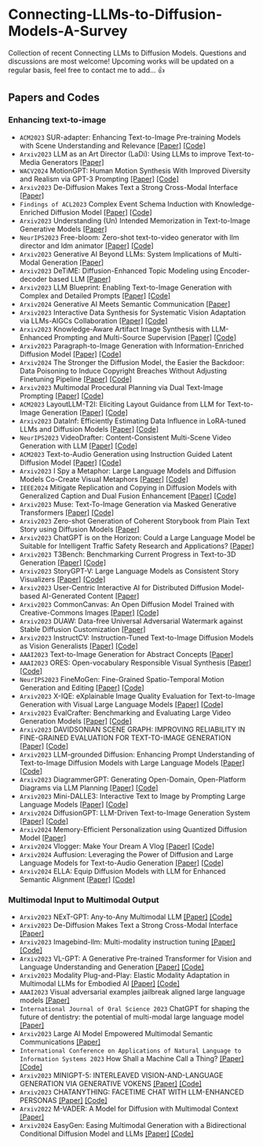 # Connecting-LLMs-to-Diffusion-Models-A-Survey
Collection of recent Connecting LLMs to Diffusion Models. Questions and discussions are most welcome! Upcoming works will be updated on a regular basis, feel free to contact me to add... :thumbsup:

## Papers and Codes

### Enhancing text-to-image  
* `ACM2023` SUR-adapter: Enhancing Text-to-Image Pre-training Models with Scene Understanding and Relevance [[Paper]](https://dl.acm.org/doi/abs/10.1145/3581783.3611863?casa_token=kRXdyR2G7E8AAAAA:JO88tieqD8S2gVzNdnBPN7DeHK7SS8j6TCHivdNu4mkQC1yfAtXgbUtL1ZGERePNJT6jjpruGYBgGw) [[Code]](https://github.com/Qrange-group/SUR-adapter) 
* `Arxiv2023` LLM as an Art Director (LaDi): Using LLMs to improve Text-to-Media Generators [[Paper]](https://arxiv.org/abs/2311.03716)
* `WACV2024` MotionGPT: Human Motion Synthesis With Improved Diversity and Realism via GPT-3 Prompting [[Paper]](https://openaccess.thecvf.com/content/WACV2024/html/Ribeiro-Gomes_MotionGPT_Human_Motion_Synthesis_With_Improved_Diversity_and_Realism_via_WACV_2024_paper.html) [[Code]](https://github.com/humansensinglab/MotionGPT)
* `Arxiv2023` De-Diffusion Makes Text a Strong Cross-Modal Interface [[Paper]](https://arxiv.org/abs/2311.00618)
* `Findings of ACL2023` Complex Event Schema Induction with Knowledge-Enriched Diffusion Model [[Paper]](https://openreview.net/forum?id=in5xvBrMHv) [[Code]](https://github.com/hypasd-art/KDM)
* `Arxiv2023` Understanding (Un) Intended Memorization in Text-to-Image Generative Models [[Paper]](https://arxiv.org/abs/2312.07550)
* `NeurIPS2023` Free-bloom: Zero-shot text-to-video generator with llm director and ldm animator [[Paper]](https://proceedings.neurips.cc/paper_files/paper/2023/hash/52f050499cf82fa8efb588e263f6f3a7-Abstract-Conference.html) [[Code]](https://github.com/soolab/free-bloom)
* `Arxiv2023` Generative AI Beyond LLMs: System Implications of Multi-Modal Generation [[Paper]](https://arxiv.org/abs/2312.14385)
* `Arxiv2023` DeTiME: Diffusion-Enhanced Topic Modeling using Encoder-decoder based LLM [[Paper]](https://arxiv.org/abs/2310.15296)
* `Arxiv2023` LLM Blueprint: Enabling Text-to-Image Generation with Complex and Detailed Prompts [[Paper]](https://arxiv.org/abs/2310.10640) [[Code]](https://github.com/hananshafi/llmblueprint)
* `Arxiv2024` Generative AI Meets Semantic Communication [[Paper]](https://arxiv.org/abs/2401.06803)
* `Arxiv2023` Interactive Data Synthesis for Systematic Vision Adaptation via LLMs-AIGCs Collaboration [[Paper]](https://arxiv.org/abs/2305.12799) [[Code]](https://github.com/yuqifan1117/labal-anything-pipeline)
* `Arxiv2023` Knowledge-Aware Artifact Image Synthesis with LLM-Enhanced Prompting and Multi-Source Supervision [[Paper]](https://arxiv.org/abs/2312.08056) [[Code]](https://github.com/danielwusg/artifact_diffusion)
* `Arxiv2023` Paragraph-to-Image Generation with Information-Enriched Diffusion Model [[Paper]](https://arxiv.org/abs/2311.14284) [[Code]](https://github.com/weijiawu/paradiffusion)
* `Arxiv2024` The Stronger the Diffusion Model, the Easier the Backdoor: Data Poisoning to Induce Copyright Breaches Without Adjusting Finetuning Pipeline [[Paper]](https://arxiv.org/abs/2401.04136) [[Code]](https://github.com/haonan3/SilentBadDiffusion)
* `Arxiv2023` Multimodal Procedural Planning via Dual Text-Image Prompting [[Paper]](https://arxiv.org/abs/2305.01795) [[Code]](https://github.com/YujieLu10/TIP)
* `ACM2023` LayoutLLM-T2I: Eliciting Layout Guidance from LLM for Text-to-Image Generation [[Paper]](https://dl.acm.org/doi/abs/10.1145/3581783.3612012) [[Code]](https://github.com/LayoutLLM-T2I/LayoutLLM-T2I)
* `Arxiv2023` DataInf: Efficiently Estimating Data Influence in LoRA-tuned LLMs and Diffusion Models [[Paper]](https://arxiv.org/abs/2310.00902) [[Code]](https://github.com/ykwon0407/datainf)
* `NeurIPS2023` VideoDrafter: Content-Consistent Multi-Scene Video Generation with LLM [[Paper]](https://proceedings.neurips.cc/paper_files/paper/2023/hash/2d52879ef2ba487445ca2e143b104c3b-Abstract-Conference.html) [[Code]](https://github.com/mingyuan-zhang/FineMoGen)
* `ACM2023` Text-to-Audio Generation using Instruction Guided Latent Diffusion Model [[Paper]](https://dl.acm.org/doi/abs/10.1145/3581783.3612348?casa_token=M76uv3Ay9-4AAAAA:f108JSLdL3miTt3lqutIbJhgh8h9t9eVVk3BoLQZelHTocJD3ZLiB5zSNCOTT3VaiFWwaCoa4-Brsw) [[Code]](https://github.com/declare-lab/tango)
*  `Arxiv2023` I Spy a Metaphor: Large Language Models and Diffusion Models Co-Create Visual Metaphors [[Paper]](https://arxiv.org/abs/2305.14724) [[Code]](https://github.com/tuhinjubcse/VisualMetaphors)
* `IEEE2024` Mitigate Replication and Copying in Diffusion Models with Generalized Caption and Dual Fusion Enhancement [[Paper]](https://ieeexplore.ieee.org/abstract/document/10446820/) [[Code]](https://github.com/HowardLi0816/dual-fusion-diffusion)
* `Arxiv2023` Muse: Text-To-Image Generation via Masked Generative Transformers [[Paper]](https://arxiv.org/abs/2301.00704) [[Code]](https://github.com/lucidrains/muse-maskgit-pytorch)
* `Arxiv2023` Zero-shot Generation of Coherent Storybook from Plain Text Story using Diffusion Models [[Paper]](https://arxiv.org/abs/2302.03900)
* `Arxiv2023` ChatGPT is on the Horizon: Could a Large Language Model be Suitable for Intelligent Traffic Safety Research and Applications? [[Paper]](https://arxiv.org/abs/2303.05382)
* `Arxiv2023` T3Bench: Benchmarking Current Progress in Text-to-3D Generation [[Paper]](https://arxiv.org/abs/2310.02977) [[Code]](https://github.com/THU-LYJ-Lab/T3Bench)
* `Arxiv2023` StoryGPT-V: Large Language Models as Consistent Story Visualizers [[Paper]](https://arxiv.org/abs/2312.02252) [[Code]](https://github.com/xiaoqian-shen/StoryGPT-V)
* `Arxiv2023` User-Centric Interactive AI for Distributed Diffusion Model-based AI-Generated Content [[Paper]](https://arxiv.org/abs/2311.11094)
* `Arxiv2023` CommonCanvas: An Open Diffusion Model Trained with Creative-Commons Images [[Paper]](https://arxiv.org/abs/2310.16825) [[Code]](https://github.com/mosaicml/diffusion/blob/main/assets/common-canvas.md)
* `Arxiv2023` DUAW: Data-free Universal Adversarial Watermark against Stable Diffusion Customization [[Paper]](https://arxiv.org/abs/2308.09889)
* `Arxiv2023` InstructCV: Instruction-Tuned Text-to-Image Diffusion Models as Vision Generalists [[Paper]](https://arxiv.org/abs/2310.00390) [[Code]](https://github.com/AlaaLab/InstructCV)
* `AAAI2023` Text-to-Image Generation for Abstract Concepts [[Paper]](https://ojs.aaai.org/index.php/AAAI/article/view/28122)
* `AAAI2023` ORES: Open-vocabulary Responsible Visual Synthesis [[Paper]](https://ojs.aaai.org/index.php/AAAI/article/view/30144) [[Code]](https://github.com/kodenii/ores)
* `NeurIPS2023` FineMoGen: Fine-Grained Spatio-Temporal Motion Generation and Editing [[Paper]](https://proceedings.neurips.cc/paper_files/paper/2023/hash/2d52879ef2ba487445ca2e143b104c3b-Abstract-Conference.html) [[Code]](https://github.com/mingyuan-zhang/FineMoGen)
* `Arxiv2023` X-IQE: eXplainable Image Quality Evaluation for Text-to-Image Generation with Visual Large Language Models [[Paper]](https://arxiv.org/abs/2305.10843) [[Code]](https://github.com/Schuture/Benchmarking-Awesome-Diffusion-Models)
* `Arxiv2023` EvalCrafter: Benchmarking and Evaluating Large Video Generation Models [[Paper]](https://arxiv.org/abs/2310.11440) [[Code]](https://github.com/EvalCrafter/EvalCrafter)
* `Arxiv2023` DAVIDSONIAN SCENE GRAPH: IMPROVING RELIABILITY IN FINE-GRAINED EVALUATION FOR TEXT-TO-IMAGE GENERATION [[Paper]](https://arxiv.org/abs/2310.18235) [[Code]](https://github.com/j-min/DSG)
* `Arxiv2023` LLM-grounded Diffusion: Enhancing Prompt Understanding of Text-to-Image Diffusion Models with Large Language Models [[Paper]](https://arxiv.org/abs/2305.13655) [[Code]](https://github.com/TonyLianLong/LLM-groundedDiffusion)
* `Arxiv2023` DiagrammerGPT: Generating Open-Domain, Open-Platform Diagrams via LLM Planning [[Paper]](https://arxiv.org/abs/2310.12128) [[Code]](https://github.com/aszala/DiagrammerGPT)
* `Arxiv2023` Mini-DALLE3: Interactive Text to Image by Prompting Large Language Models [[Paper]](https://arxiv.org/abs/2310.07653) [[Code]](https://github.com/Zeqiang-Lai/Mini-DALLE3)
* `Arxiv2024` DiffusionGPT: LLM-Driven Text-to-Image Generation System [[Paper]](https://arxiv.org/abs/2401.10061) [[Code]](https://github.com/DiffusionGPT/DiffusionGPT)
* `Arxiv2024` Memory-Efficient Personalization using Quantized Diffusion Model [[Paper]](https://arxiv.org/abs/2401.04339)
* `Arxiv2024` Vlogger: Make Your Dream A Vlog [[Paper]](https://arxiv.org/abs/2401.09414) [[Code]](https://github.com/Vchitect/Vlogger)
* `Arxiv2024` Auffusion: Leveraging the Power of Diffusion and Large Language Models for Text-to-Audio Generation [[Paper]](https://arxiv.org/abs/2401.01044) [[Code]](https://github.com/happylittlecat2333/Auffusion)
* `Arxiv2024` ELLA: Equip Diffusion Models with LLM for Enhanced Semantic Alignment [[Paper]](https://arxiv.org/abs/2403.05135) [[Code]](https://github.com/TencentQQGYLab/ELLA)
### Multimodal Input to Multimodal Output
* `Arxiv2023` NExT-GPT: Any-to-Any Multimodal LLM [[Paper]](https://arxiv.org/abs/2309.05519) [[Code]](https://github.com/NExT-GPT/NExT-GPT)
* `Arxiv2023` De-Diffusion Makes Text a Strong Cross-Modal Interface [[Paper]](https://arxiv.org/abs/2311.00618)
* `Arxiv2023` Imagebind-llm: Multi-modality instruction tuning [[Paper]](https://arxiv.org/abs/2309.03905) [[Code]](https://github.com/OpenGVLab/LLaMA-Adapter)
* `Arxiv2023` VL-GPT: A Generative Pre-trained Transformer for Vision and Language Understanding and Generation [[Paper]](https://arxiv.org/abs/2312.09251) [[Code]](https://github.com/ailab-cvc/vl-gpt)
* `Arxiv2023` Modality Plug-and-Play: Elastic Modality Adaptation in Multimodal LLMs for Embodied AI [[Paper]](https://arxiv.org/abs/2312.07886) [[Code]](https://github.com/pittisl/mpnp-llm)
* `AAAI2023` Visual adversarial examples jailbreak aligned large language models [[Paper]](https://ojs.aaai.org/index.php/AAAI/article/view/30150)
* `International Journal of Oral Science 2023` ChatGPT for shaping the future of dentistry: the potential of multi-modal large language model [[Paper]](https://www.nature.com/articles/s41368-023-00239-y)
* `Arxiv2023` Large AI Model Empowered Multimodal Semantic Communications [[Paper]](https://arxiv.org/abs/2309.01249)
* `International Conference on Applications of Natural Language to Information Systems 2023` How Shall a Machine Call a Thing? [[Paper]](https://link.springer.com/chapter/10.1007/978-3-031-35320-8_41) [[Code]](https://github.com/federicotorrielli/stableKnowledge)
* `Arxiv2023` MINIGPT-5: INTERLEAVED VISION-AND-LANGUAGE GENERATION VIA GENERATIVE VOKENS [[Paper]](https://arxiv.org/abs/2310.02239) [[Code]](https://github.com/eric-ai-lab/minigpt-5)
* `Arxiv2023` CHATANYTHING: FACETIME CHAT WITH LLM-ENHANCED PERSONAS [[Paper]](https://arxiv.org/abs/2311.06772) [[Code]](https://github.com/zhoudaquan/ChatAnything)
* `Arxiv2022` M-VADER: A Model for Diffusion with Multimodal Context [[Paper]](https://arxiv.org/abs/2212.02936)
* `Arxiv2024` EasyGen: Easing Multimodal Generation with a Bidirectional Conditional Diffusion Model and LLMs [[Paper]](https://arxiv.org/abs/2310.08949) [[Code]](https://github.com/zxy556677/EasyGen)


